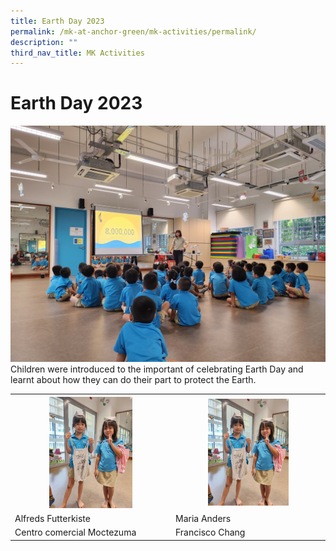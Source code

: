 ```yaml
---
title: Earth Day 2023
permalink: /mk-at-anchor-green/mk-activities/permalink/
description: ""
third_nav_title: MK Activities
---
```

# Earth Day 2023

![](/images/MK/2023/Earth%20Day%202023/1-1%20earth%20day%202023.jpg)
Children were introduced to the important of celebrating Earth Day and learnt about how they can do their part to protect the Earth.

<table><tbody>
	<tr>
	   <th><img src="/images/MK/2023/Earth%20Day%202023/2-1%20earth%20day%202023.jpg" style="width:55%"></th>
	   <th><img src="/images/MK/2023/Earth%20Day%202023/2-1%20earth%20day%202023.jpg" style="width:55%"></th>
	</tr>
	<tr>
		 <td>Alfreds Futterkiste</td>
	  <td>Maria Anders</td>
	</tr>
	<tr>
		<td>Centro comercial Moctezuma</td>
		<td>Francisco Chang</td>
	</tr>  
</tbody></table>

